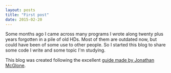 ```yaml
---
layout: posts
title: "First post"
date: 2015-02-20
---
```


Some months ago I came across many programs I wrote along twenty plus years forgotten in a pile of old HDs. Most of them are outdated now, but could have been of some use to other people. So I started this blog to share some code I write and some topic I'm studying. 

This blog was created following the excellent [guide made by Jonathan McGlone](http://jmcglone.com/guides/github-pages/).

